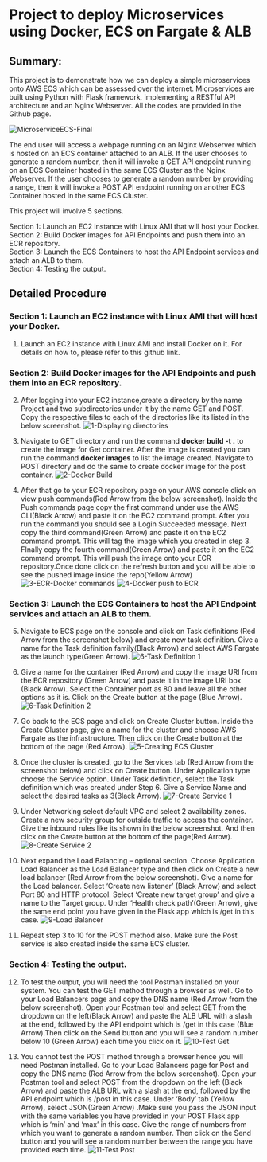 # Project to deploy Microservices using Docker, ECS on Fargate & ALB
## Summary: 
This project is to demonstrate how we can deploy a simple microservices onto AWS ECS which can be assessed over the internet. Microservices are built using Python with Flask framework, implementing a RESTful API architecture and an Nginx Webserver. All the codes are provided in the Github page. 

![MicroserviceECS-Final](https://github.com/vmk81/Microservices-with-ECS/assets/157844406/b1dad4d0-adc4-4389-b83e-18aa9fec4a22)

The end user will access a webpage running on an Nginx Webserver which is hosted on an ECS container attached to an ALB. If the user chooses to generate a random number, then it will invoke a GET API endpoint running on an ECS Container hosted in the same ECS Cluster as the Nginx Webserver. If the user chooses to generate a random number by providing a range, then it will invoke a POST API endpoint running on another ECS Container hosted in the same ECS Cluster.  
 
This project will involve 5 sections. 

Section 1: Launch an EC2 instance with Linux AMI that will host your Docker.  
Section 2: Build Docker images for API Endpoints and push them into an ECR repository.  
Section 3: Launch the ECS Containers to host the API Endpoint services and attach an ALB to them.  
Section 4: Testing the output.   

## Detailed Procedure 
### Section 1: Launch an EC2 instance with Linux AMI that will host your Docker.  

1.	Launch an EC2 instance with Linux AMI and install Docker on it. For details on how to, please refer to this github link.

### Section 2: Build Docker images for the API Endpoints and push them into an ECR repository.

2.	After logging into your EC2 instance,create a directory by the name Project and two subdirectories under it by the name GET and POST. Copy the respective files to each of the directories like its listed in the below screenshot.
![1-Displaying directories](https://github.com/vmk81/Microservices-with-ECS/assets/157844406/5b09b121-074e-48e0-a94d-fa0d4a608153)

3. Navigate to GET directory and run the command **docker build -t <image-name> .** to create the image for Get container.  After the image is created you can run the command **docker images** to list the image created. Navigate to POST directory and do the same to create docker image for the post container.
![2-Docker Build](https://github.com/vmk81/Microservices-with-ECS/assets/157844406/5e66c8f0-d7d8-4cf1-81f1-0eab98427c64)

4. After that go to your ECR repository page on your AWS console click on view push commands(Red Arrow from the below screenshot). Inside the Push commands page copy the first command under use the AWS CLI(Black Arrow) and paste it on the EC2 command prompt. After you run the command you should see a Login Succeeded message. Next copy the third command(Green Arrow) and paste it on the EC2 command prompt. This will tag the image which you created in step 3. FInally copy the fourth command(Green Arrow) and paste it on the EC2 command prompt. This will push the image onto your ECR repository.Once done click on the refresh button and you will be able to see the pushed image inside the repo(Yellow Arrow)
![3-ECR-Docker commands](https://github.com/vmk81/Microservices-with-ECS/assets/157844406/5d53307b-5117-470f-8b5e-a30fc64a7624)
![4-Docker push to ECR](https://github.com/vmk81/Microservices-with-ECS/assets/157844406/c9cc3dff-66e3-48e9-9561-1fc90e21942e)

### Section 3: Launch the ECS Containers to host the API Endpoint services and attach an ALB to them.  
5. Navigate to ECS page on the console and click on Task definitions (Red Arrow from the screenshot below) and create new task definition. Give a name for the Task definition family(Black Arrow) and select AWS Fargate as the launch type(Green Arrow).
![6-Task Definition 1](https://github.com/vmk81/Microservices-with-ECS/assets/157844406/1c8cced1-8f2f-49d6-8113-ec69798ebda4)  

6. Give a name for the container (Red Arrow) and copy the image URI from the ECR repository (Green Arrow) and paste it in the image URI box (Black Arrow). Select the Container port as 80 and leave all the other options as it is. Click on the Create button at the page (Blue Arrow).
![6-Task Definition 2](https://github.com/vmk81/Microservices-with-ECS/assets/157844406/b74f4c14-0284-47f9-9454-7416cc4bd3e9)

7. Go back to the ECS page and click on Create Cluster button. Inside the Create Cluster page, give a name for the cluster and choose AWS Fargate as the infrastructure. Then click on the Create button at the bottom of the page (Red Arrow).
![5-Creating ECS Cluster](https://github.com/vmk81/Microservices-with-ECS/assets/157844406/aa8fd1c2-46df-4773-9ac4-b48b3b1b777a)

8. Once the cluster is created, go to the Services tab (Red Arrow from the screenshot below) and click on Create button. Under Application type choose the Service option. Under Task definition, select the Task definition which was created under Step 6. Give a Service Name and select the desired tasks as 3(Black Arrow). 
![7-Create Service 1](https://github.com/vmk81/Microservices-with-ECS/assets/157844406/6d436ea9-613e-440c-b5cd-7e3dbc617ac8)

9. Under Networking select default VPC and select 2 availability zones. Create a new security group for outside traffic to access the container. Give the inbound rules like its shown in the below screenshot. And then click on the Create button at the bottom of the page(Red Arrow). 
![8-Create Service 2](https://github.com/vmk81/Microservices-with-ECS/assets/157844406/75030b3a-977b-4925-a584-8b8aa33e7f07)

10. Next expand the Load Balancing – optional section. Choose Application Load Balancer as the Load Balancer type and then click on Create a new load balancer (Red Arrow from the below screenshot). Give a name for the Load balancer. Select ‘Create new listener’ (Black Arrow) and select Port 80 and HTTP protocol. Select ‘Create new target group’ and give a name to the Target group. Under ‘Health check path’(Green Arrow), give the same end point you have given in the Flask app which is /get in this case.
![9-Load Balancer](https://github.com/vmk81/Microservices-with-ECS/assets/157844406/397cf191-17ca-445d-abe0-993266fb1424)

11. Repeat step 3 to 10 for the POST method also. Make sure the Post service is also created inside the same ECS cluster. 

### Section 4: Testing the output.   

12. To test the output, you will need the tool Postman installed on your system. You can test the GET method through a browser as well. Go to your Load Balancers page and copy the DNS name (Red Arrow from the below screenshot). Open your Postman tool and select GET from the dropdown on the left(Black Arrow) and paste the ALB URL with a slash at the end, followed by the API endpoint which is /get in this case (Blue Arrow).Then click on the Send button and you will see a random number below 10 (Green Arrow) each time you click on it.
![10-Test Get](https://github.com/vmk81/Microservices-with-ECS/assets/157844406/a8c05ef0-ad3d-4dd6-b0bb-5983d3b21aca)

13. You cannot test the POST method through a browser hence you will need Postman installed. Go to your Load Balancers page for Post and copy the DNS name (Red Arrow from the below screenshot). Open your Postman tool and select POST from the dropdown on the left (Black Arrow) and paste the ALB URL with a slash at the end, followed by the API endpoint which is /post in this case. Under ‘Body’ tab (Yellow Arrow), select JSON(Green Arrow) .Make sure you pass the JSON input with the same variables you have provided in your POST Flask app which is ‘min’ and ‘max’ in this case. Give the range of numbers from which you want to generate a random number. Then click on the Send button and you will see a random number between the range you have provided each time.
![11-Test Post](https://github.com/vmk81/Microservices-with-ECS/assets/157844406/343977f5-5a64-4a9e-81d8-77b78707ff50)











